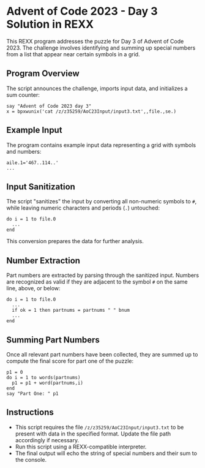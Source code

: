 # Advent of Code 2023 - Day 3 Solution in REXX

This REXX program addresses the puzzle for Day 3 of Advent of Code 2023. The challenge involves identifying and summing up special numbers from a list that appear near certain symbols in a grid.

## Program Overview

The script announces the challenge, imports input data, and initializes a sum counter:

```rexx
say "Advent of Code 2023 day 3"
x = bpxwunix('cat /z/z35259/AoC23Input/input3.txt',,file.,se.)
```

## Example Input

The program contains example input data representing a grid with symbols and numbers:

```rexx
aile.1='467..114..'
...
```

## Input Sanitization

The script "sanitizes" the input by converting all non-numeric symbols to `#`, while leaving numeric characters and periods (`.`) untouched:

```rexx
do i = 1 to file.0
  ...
end
```

This conversion prepares the data for further analysis.

## Number Extraction

Part numbers are extracted by parsing through the sanitized input. Numbers are recognized as valid if they are adjacent to the symbol `#` on the same line, above, or below:

```rexx
do i = 1 to file.0
  ...
  if ok = 1 then partnums = partnums " " bnum
  ...
end
```

## Summing Part Numbers

Once all relevant part numbers have been collected, they are summed up to compute the final score for part one of the puzzle:

```rexx
p1 = 0
do i = 1 to words(partnums)
  p1 = p1 + word(partnums,i)
end
say "Part One: " p1
```

## Instructions

- This script requires the file `/z/z35259/AoC23Input/input3.txt` to be present with data in the specified format. Update the file path accordingly if necessary.
- Run this script using a REXX-compatible interpreter.
- The final output will echo the string of special numbers and their sum to the console.
